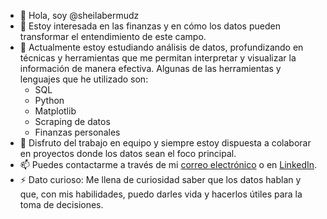 - 👋 Hola, soy @sheilabermudz
- 👀 Estoy interesada en las finanzas y en cómo los datos pueden transformar el entendimiento de este campo.
- 🌱 Actualmente estoy estudiando análisis de datos, profundizando en técnicas y herramientas que me permitan interpretar y visualizar la información de manera efectiva. Algunas de las herramientas y lenguajes que he utilizado son:
  - SQL
  - Python
  - Matplotlib
  - Scraping de datos
  - Finanzas personales
- 💞️ Disfruto del trabajo en equipo y siempre estoy dispuesta a colaborar en proyectos donde los datos sean el foco principal.
- 📫 Puedes contactarme a través de mi [correo electrónico](sheilabermudz@gmail.com) o en [LinkedIn](www.linkedin.com/in/sheila-cecilia-bermudez-florez-7972132a).
- ⚡ Dato curioso: Me llena de curiosidad saber que los datos hablan y que, con mis habilidades, puedo darles vida y hacerlos útiles para la toma de decisiones.


<!---
sheilabermudz/sheilabermudz is a ✨ special ✨ repository because its `README.md` (this file) appears on your GitHub profile.
You can click the Preview link to take a look at your changes.
--->
